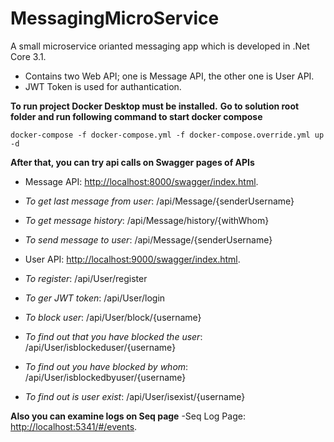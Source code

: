 # MessagingMicroService
A small microservice orianted messaging app which is developed in .Net Core 3.1.
- Contains two Web API; one is Message API, the other one is User API.
- JWT Token is used for authantication.

**To run project Docker Desktop must be installed.**
**Go to solution root folder and run following command to start docker compose**
```
docker-compose -f docker-compose.yml -f docker-compose.override.yml up -d
```
**After that, you can try api calls on Swagger pages of APIs**

- Message API: [http://localhost:8000/swagger/index.html](http://localhost:8000/swagger/index.html).
-  *To get last message from user*: /api/Message/{senderUsername}
-  *To get message history*: /api/Message/history/{withWhom}
-  *To send message to user*: /api/Message/{senderUsername}

- User API: [http://localhost:9000/swagger/index.html](http://localhost:9000/swagger/index.html).
- *To register*: /api/User/register
- *To ger JWT token*: /api/User/login
- *To block user*: /api/User/block/{username}
- *To find out that you have blocked the user*: /api/User/isblockeduser/{username}
- *To find out you have blocked by whom*: /api/User/isblockedbyuser/{username}
- *To find out is user exist*: /api/User/isexist/{username}

**Also you can examine logs on Seq page**
-Seq Log Page: [http://localhost:5341/#/events](http://localhost:5341/#/events).



